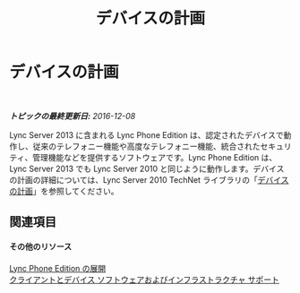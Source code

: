 ﻿---
title: デバイスの計画
TOCTitle: デバイスの計画
ms:assetid: 76f7f6a2-52dd-411d-a6ec-5ed5b6124f3e
ms:mtpsurl: https://technet.microsoft.com/ja-jp/library/Gg398583(v=OCS.15)
ms:contentKeyID: 48272560
ms.date: 12/10/2016
mtps_version: v=OCS.15
ms.translationtype: HT
---

# デバイスの計画

 

_**トピックの最終更新日:** 2016-12-08_

Lync Server 2013 に含まれる Lync Phone Edition は、認定されたデバイスで動作し、従来のテレフォニー機能や高度なテレフォニー機能、統合されたセキュリティ、管理機能などを提供するソフトウェアです。Lync Phone Edition は、Lync Server 2013 でも Lync Server 2010 と同じように動作します。デバイスの計画の詳細については、Lync Server 2010 TechNet ライブラリの「[デバイスの計画](http://go.microsoft.com/fwlink/?linkid=256483%26clcid=0x411)」を参照してください。

## 関連項目

#### その他のリソース

[Lync Phone Edition の展開](http://go.microsoft.com/fwlink/?linkid=256484%26clcid=0x411)  
[クライアントとデバイス ソフトウェアおよびインフラストラクチャ サポート](http://go.microsoft.com/fwlink/?linkid=256482%26clcid=0x411)

